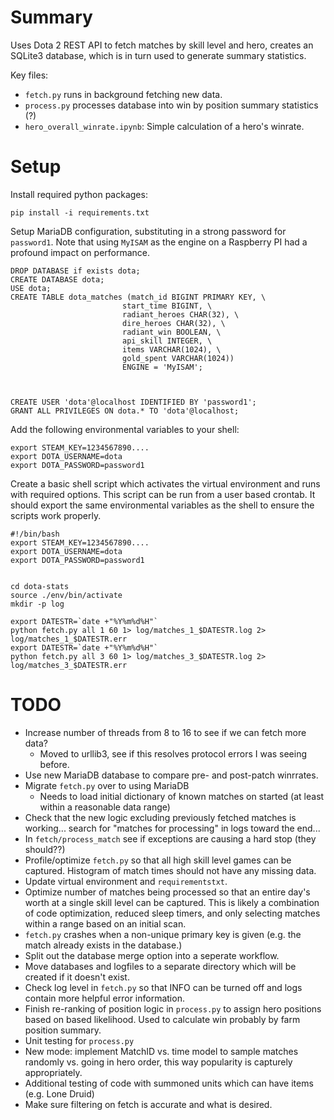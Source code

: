 # Summary

Uses Dota 2 REST API to fetch matches by skill level and hero, creates an SQLite3 database, which is in turn used to generate summary statistics.

Key files:
- `fetch.py` runs in background fetching new data.
- `process.py` processes database into win by position summary statistics (?)
- `hero_overall_winrate.ipynb`: Simple calculation of a hero's winrate.


# Setup

Install required python packages:

	pip install -i requirements.txt

Setup MariaDB configuration, substituting in a strong password for `password1`. Note that using `MyISAM` as the engine on a Raspberry PI had a profound impact on performance.

```
DROP DATABASE if exists dota;
CREATE DATABASE dota;
USE dota;
CREATE TABLE dota_matches (match_id BIGINT PRIMARY KEY, \
                         start_time BIGINT, \
                         radiant_heroes CHAR(32), \
                         dire_heroes CHAR(32), \
                         radiant_win BOOLEAN, \
                         api_skill INTEGER, \
                         items VARCHAR(1024), \
                         gold_spent VARCHAR(1024))
                         ENGINE = 'MyISAM';
                         


CREATE USER 'dota'@localhost IDENTIFIED BY 'password1';
GRANT ALL PRIVILEGES ON dota.* TO 'dota'@localhost;
```

Add the following environmental variables to your shell:

	export STEAM_KEY=1234567890....
	export DOTA_USERNAME=dota
	export DOTA_PASSWORD=password1

Create a basic shell script which activates the virtual environment and runs with required options. This script can be run from a user based crontab. It should export the same environmental variables as the shell to ensure the scripts work properly.

```
#!/bin/bash
export STEAM_KEY=1234567890....
export DOTA_USERNAME=dota
export DOTA_PASSWORD=password1


cd dota-stats
source ./env/bin/activate
mkdir -p log

export DATESTR=`date +"%Y%m%d%H"`
python fetch.py all 1 60 1> log/matches_1_$DATESTR.log 2> log/matches_1_$DATESTR.err
export DATESTR=`date +"%Y%m%d%H"`
python fetch.py all 3 60 1> log/matches_3_$DATESTR.log 2> log/matches_3_$DATESTR.err
```


# TODO
- Increase number of threads from 8 to 16 to see if we can fetch more data?
  - Moved to urllib3, see if this resolves protocol errors I was seeing before.
- Use new MariaDB database to compare pre- and post-patch winrrates.
- Migrate `fetch.py` over to using MariaDB
  - Needs to load initial dictionary of known matches on started (at least within a reasonable data range)
- Check that the new logic excluding previously fetched matches is working... search for "matches for processing" in logs toward the end...
- In `fetch/process_match` see if exceptions are causing a hard stop (they should??)
- Profile/optimize `fetch.py` so that all high skill level games can be captured. Histogram of match times should not have any missing data.
- Update virtual environment and `requirementstxt`.
- Optimize number of matches being processed so that an entire day's worth at a single skill level can be captured. This is likely a combination of code optimization, reduced sleep timers, and only selecting matches within a range based on an initial scan.
- `fetch.py` crashes when a non-unique primary key is given (e.g. the match already  exists in the database.)
- Split out the database merge option into a seperate workflow.
- Move databases and logfiles to a separate directory which will
  be created if it doesn't exist.
- Check log level in `fetch.py` so that INFO can be turned off and
  logs contain more helpful error information.
- Finish re-ranking of position logic in `process.py` to assign hero
  positions based on based likelihood. Used to calculate win probably 
  by farm position summary.
- Unit testing for `process.py`
- New mode: implement MatchID vs. time model to sample matches randomly vs. 
  going in hero order, this way popularity is capturely appropriately.
- Additional testing of code with summoned units which can have items (e.g. 
  Lone Druid)
- Make sure filtering on fetch is accurate and what is desired.

